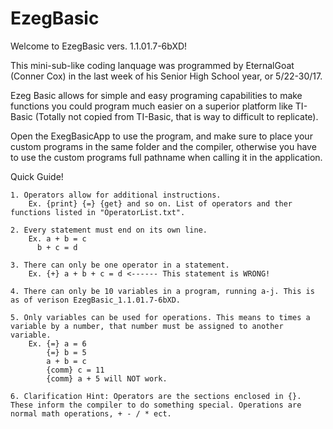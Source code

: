 # EzegBasic
Welcome to EzegBasic vers. 1.1.01.7-6bXD!

This mini-sub-like coding lanquage was programmed by EternalGoat (Conner Cox) in the last week of his Senior High School year, or 5/22-30/17.

Ezeg Basic allows for simple and easy programing capabilities to make functions you could program much easier on a superior platform like TI-Basic (Totally not copied from TI-Basic, that is way to difficult to replicate).

Open the ExegBasicApp to use the program, and make sure to place your custom programs in the same folder and the compiler, otherwise you have to use the custom programs full pathname when calling it in the application. 

Quick Guide!
~~~~~~~~~~~~~
1. Operators allow for additional instructions. 
	Ex. {print} {=} {get} and so on. List of operators and ther functions listed in "OperatorList.txt".

2. Every statement must end on its own line. 
	Ex. a + b = c
      b + c = d
	
3. There can only be one operator in a statement.
	Ex. {+} a + b + c = d <------ This statement is WRONG!
	
4. There can only be 10 variables in a program, running a-j. This is as of verison EzegBasic_1.1.01.7-6bXD.

5. Only variables can be used for operations. This means to times a variable by a number, that number must be assigned to another variable. 
    Ex. {=} a = 6
        {=} b = 5
        a + b = c
		{comm} c = 11
		{comm} a + 5 will NOT work.
		
6. Clarification Hint: Operators are the sections enclosed in {}. These inform the compiler to do something special. Operations are normal math operations, + - / * ect. 
